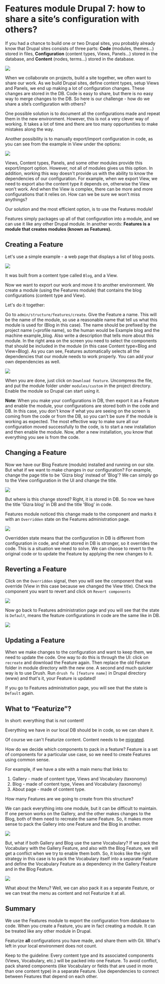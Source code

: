 # Features module Drupal 7: how to share a site’s configuration with others?

If you had a chance to build one or two Drupal sites,  you probably already know that Drupal sites consists of three parts:
**Code** (modules, themes…) stored in files, **Configuration**  (content types, Views, Panels…) stored in the database, and **Content** (nodes, terms…) stored in the database.

![](images/features/3_parts_drupal.png)

When we collaborate on projects, build a site together, we often want to share our work. As we build Drupal sites, define content types, setup Views and Panels, we end up making a lot of configuration changes. These changes are stored in the DB. Code is easy to share, but there is no easy way to merge changes to the DB. So here is our challenge - how do we share a site’s configuration with others?

One possible solution is to document all the configurations made and repeat them in the new environment. However, this is not a very clever way of working. It takes a lot of time and there are too many opportunities to make mistakes along the way. 

Another possibility is to manually export/import configuration in code, as you can see from the example in View under the options:

![](images/features/export_view.png)

Views, Content types, Panels, and some other modules provide this export/import option.  However, not all of modules gives us this option. In addition, working this way doesn't provide us with the ability to know the dependencies of our configuration. For example, when we export View, we need to export also the content type it depends on, otherwise the View won't work. And when the View is complex, there can be more and more configurations that it relies on. How can we be sure we won't miss anythings?

Our solution and the most efficient option, is to use the Features module!

Features simply packages up all of that configuration into a module, and we can use it like any other Drupal module. In another words: **Features is a module that creates modules (known as Features).**


## Creating a Feature

Let's use a simple example - a web page that displays a list of blog posts. 

![](images/features/blog_page.png)


It was built from a content type called `Blog`, and a View.

Now we want to export our work and move it to another environment. We create a module (using the Features module) that contains the blog configurations (content type and View). 

Let's do it together:

Go to `admin/structure/features/create`.
Give the Feature a name. This will be the name of the module, so use a reasonable name that tell us what this module is used for (Blog in this case). The name should be prefixed by the project name (=profile name), so the human would be Example blog and the machine example_blog. Also write a description that tells more about this module.
In the right area on the screen you need to select the components that should be included in the module (in this case Content type=Blog and View=Blog).
As you can see, Features automatically selects all the dependencies that our module needs to work properly. You can add your own dependencies as well.

![](images/features/create_feature.png)

When you are done, just click on `Download feature`.
Uncompress the file, and put the module folder under `modules/custom` in the project directory.
Enable the module so Drupal can start using it.

**Note**: When you make your configurations in DB, then export it as a Feature and enable the module, your configurations are stored both in the code and DB. In this case, you don't know if what you are seeing on the screen is coming from the code or from the DB, so you can't be sure if the module is working as expected. The most effective way to make sure all our configuration moved successfully to the code, is to start a new installation and then enable the module. Now, after a new installation, you know that everything you see is from the code.


## Changing a Feature

Now we have our Blog Feature (module) installed and running on our site. But what if we want to make changes in our configuration? For example, change the page title to be 'Gizra blog' instead of 'Blog'?
We can simply go to the View configuration in the UI and change the title.

![](images/features/change_title.png)

But where is this change stored? Right, it is stored in DB. So now we have the title 'Gizra blog' in DB and the title 'Blog' in code.

Features module noticed this change made to the component and marks it with an `Overridden` state on the Features administration page.

![](images/features/overridden.png)

Overridden state means that the configuration in DB is different from configuration in code, and what stored in DB is stronger, so it overrides the code.
This is a situation we need to solve. We can choose to revert to the original code or to update the Feature by applying the new changes to it. 


## Reverting a Feature

Click on the `Overridden` signal, then you will see the component that was override (View in this case because we changed the View title). Check the component you want to revert and click on `Revert components`

![](images/features/revert.png)


Now go back to Features administration page and you will see that the state is `Default`, means the feature configurations in code are the same like in DB.

![](images/features/default_state.png)


## Updating a Feature

When we make changes to the configuration and want to keep them, we need to update the code.
One way to do this is through the UI: click on `recreate` and download the Feature again. Then replace the old Feature folder in module directory with the new one.
A second and much quicker way is to use Drush. Run `drush fu [feature name]` in Drupal directory (www) and that's it, your Feature is updated!

If you go to Features administration page, you will see that the state is `Default` again.


## What to “Featurize”? 

In short: everything that is _not_ content!

Everything we have in our local DB should be in code, so we can share it.

Of course we can't Featurize content. Content needs to be [migrated](https://www.drupal.org/project/migrate).

How do we decide which components to pack in a feature? Feature is a set of components for a particular use case, so we need to create Features using common sense.

For example, if we have a site with a main menu that links to: 
1. Gallery - made of content type, Views and Vocabulary (taxonomy)
2. Blog - made of content type, Views and Vocabulary (taxonomy)
3. About page - made of content type.

How many Features are we going to create from this structure?

We can pack everything into one module, but it can be difficult to maintain.  If one person works on the Gallery, and the other makes changes to the Blog, both of them need to recreate the same Feature. So, it makes more sense to pack the Gallery into one Feature and the Blog in another.

![](images/features/two_features.png)

But, what if both Gallery and Blog use the same Vocabulary? If we pack the Vocabulary with the Gallery Feature, and also with the Blog Feature, we will get a conflict when we try to enable them both. So, it looks like the right strategy in this case is to pack the Vocabulary itself into a separate Feature and define the Vocabulary Feature as a dependency in the Gallery Feature and in the Blog Feature.

![](images/features/three_features.png)

What about the Menu? Well, we can also pack it as a separate Feature, or we can treat the menu as content and not Featurize it at all.


## Summary

We use the Features module to export the configuration from database to code.
When you create a Feature, you are in fact creating a module. It can be treated like any other module in Drupal.

Featurize **all** configurations you have made, and share them with Git. What's left in your local environment does not count.

Keep to the guideline: Every content type and its associated components (Views, Vocabulary, etc.) will be packed into one Feature.
To avoid conflict, pack shared components (like Vocabulary or fields that are used in more than one content type) in a separate Feature. Use dependencies to connect between Features that depend on each other.







